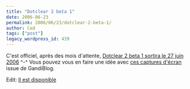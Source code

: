 ```yaml
---
title: "Dotclear 2 beta 1"
date: 2006-06-23
permalink: 2006/06/23/dotclear-2-beta-1/
author: Ced
tags: ["post"]
legacy_wordpress_id: 439
---
```


C'est officiel, après des mois d'attente, <a href="http://www.neokraft.net/post/2006/06/23/GandiBlog" hreflang="fr">Dotclear 2  beta 1 sortira le 27 juin 2006</a> ^-^
Vous pouvez vous en faire une idée avec <a href="http://blog.hosmoz.net/post/2006/06/23/Premieres-impressions" hreflang="fr">ces captures d'écran</a> issue de GandiBlog.

Edit: <a href="http://www.neokraft.net/post/2006/06/27/Aoraki-beta-1" hreflang="fr">Il est disponible</a>

<!-- excerpt -->
